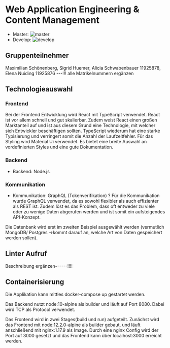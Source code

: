 # Web Application Engineering & Content Management
- Master: ![master](https://github.com/schoenenberg/waecm-group-09/workflows/CI/badge.svg?branch=master) 
- Develop: ![develop](https://github.com/schoenenberg/waecm-group-09/workflows/CI/badge.svg?branch=develop)

## Gruppenteilnehmer
Maximilian Schönenberg, Sigrid Huemer, Alicia Schwabenbauer 11925878, Elena Nuiding 11925876 ---!!! alle Matrikelnummern ergänzen

## Technologieauswahl

### Frontend
Bei der Frontend Entwicklung wird React mit TypeScript verwendet. React ist vor allem schnell und gut skalierbar. Zudem weist React einen großen Marktanteil auf und ist aus diesem Grund eine Technologie, mit welcher sich Entwickler beschäftigen sollten. TypeScript wiederum hat eine starke Typisierung und verringert somit die Anzahl der Laufzeitfehler. Für das Styling wird Material Ui verwendet. Es bietet eine breite Auswahl an vordefinierten Styles und eine gute Dokumentation.

### Backend
- Backend: Node.js

### Kommunikation
- Kommunikation: GraphQL (Tokenverifikation) ?
Für die Kommunikation wurde GraphQL verwendet, da es sowohl flexibler als auch effizienter als REST ist. Zudem löst es das Problem, dass oft entweder zu viele oder zu wenige Daten abgerufen werden und ist somit ein aufsteigendes API-Konzept.

Die Datenbank wird erst im zweiten Beispiel ausgewählt werden (vermutlich MongoDB/ Postgres ->kommt darauf an, welche Art von Daten gespeichert werden sollen).

## Linter Aufruf
Beschreibung ergänzen------!!!!

## Containerisierung
Die Applikation kann mittles docker-compose up gestartet werden.

Das Backend nutzt node:10-alpine als builder und läuft auf Port 8080. Dabei wird TCP als Protocol verwendet.

Das Frontend wird in zwei Stages(build und run) aufgeteilt. 
Zunächst wird das Frontend mit node:12.2.0-alpine als builder gebaut, und läuft anschließend mit nginx:1.17.9 als Image. Durch eine nginx Config wird der Port auf 3000 gesetzt und das Frontend kann über localhost:3000 erreicht werden.
 


